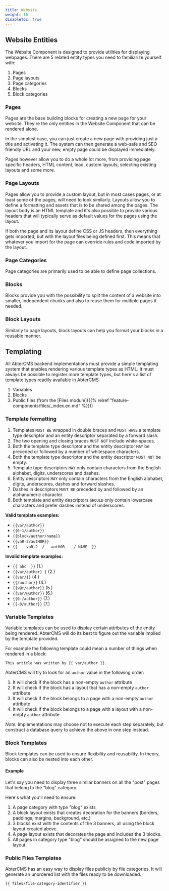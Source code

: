```yaml
---
title: Website
weight: 10
disableToc: true
---
```


## Website Entities

The Website Component is designed to provide utilities for displaying webpages. There are 5 related entity types you need to familiarize yourself with:

1. Pages
2. Page layouts
3. Page categories
4. Blocks
5. Block categories

### Pages

Pages are the base building blocks for creating a new page for your website. They're the only entities in the Website Component that can be rendered alone.

In the simplest case, you can just create a new page with providing just a title and activating it. The system can then generate a web-safe and SEO-friendly URL and your new, empty page could be displayed immediately.

Pages however allow you to do a whole lot more, from providing page specific headers, HTML content, lead, custom layouts, selecting existing layouts and some more.

### Page Layouts

Pages allow you to provide a custom layout, but in most cases pages, or at least some of the pages, will need to look similarly. Layouts allow you to define a formatting and assets that is to be shared among the pages. The layout body is an HTML template and it's also possible to provide various headers that will typically serve as default values for the pages using the layout.

If both the page and its layout define CSS or JS headers, then everything gets imported, but with the layout files being defined first. This means that whatever you import for the page can override rules and code imported by the layout.

### Page Categories

Page categories are primarily used to be able to define page collections.

### Blocks

Blocks provide you with the possibility to split the content of a website into smaller, independent chunks and also to reuse them for multiple pages if needed.

### Block Layouts

Similarly to page layouts, block layouts can help you format your blocks in a reusable manner.


## Templating

All AbterCMS backend implementations must provide a simple templating system that enables rendering various template types as HTML. It must always be possible to register more template types, but here's a list of template types readily available in AbterCMS:

1. Variables
2. Blocks
3. Public files (from the [Files module]({{% relref "feature-components/files/_index.en.md" %}}))


### Template formatting

1. Templates `MUST BE` wrapped in double braces and `MUST HAVE` a template type descriptor and an entity descriptor separated by a forward slash.
2. The two opening and closing braces `MUST NOT` include white-spaces.
3. Both the template type descriptor and the entity descriptor `MAY` be preceded or followed by a number of whitespace characters.
4. Both the template type descriptor and the entity descriptor `MUST NOT` be empty.
5. Template type descriptors `MAY` only contain characters from the English alphabet, digits, underscores and dashes.
6. Entity descriptors `MAY` only contain characters from the English alphabet, digits, underscores, dashes and forward slashes.
7. Dashes in descriptors `MUST BE` preceded by and followed by an alphanumeric character.
8. Both template and entity descriptors `SHOULD` only contain lowercase characters and prefer dashes instead of underscores.

**Valid template examples:**

- `{{var/author}}`
- `{{0-1/author}}`
- `{{block/author/name}}`
- `{{vaR-2/autH0R}}`
- `{{    vaR-2  /   autH0R_   / NAME  }}`

**Invalid template examples:**

- `{{ abc  }}` (1.)
- `{{var/author} }` (2.)
- `{{var/}}` (4.)
- `{{/author}}` (4.)
- `{{v@r/author}}` (5.)
- `{{var/@uthor}}` (6.)
- `{{0-/author}}` (7.)
- `{{-0/author}}` (7.)

### Variable Templates

Variable templates can be used to display certain attributes of the entity being rendered. AbterCMS will do its best to figure out the variable implied by the template provided.

For example the following template could mean a number of things when rendered in a block:

```
This article was written by {{ var/author }}.
```

AbterCMS will try to look for an `author` value in the following order:

1. It will check if the block has a non-empty `author` attribute
2. It will check if the block has a layout that has a non-empty `author` attribute
3. It will check if the block belongs to a page with a non-empty `author` attribute
4. It will check if the block belongs to a page with a layout with a non-empty `author` attribute 

*Note:* Implementations may choose not to execute each step separately, but construct a database query to achieve the above in one step instead.

### Block Templates

Block templates can be used to ensure flexibility and reusability. In theory, blocks can also be nested into each other.

#### Example

Let's say you need to display three similar banners on all the "post" pages that belong to the "blog" category.

Here's what you'll need to ensure:

1. A page category with type "blog" exists
2. A block layout exists that creates decoration for the banners (borders, paddings, margins, background, etc.)
3. 3 blocks exist with the contents of the 3 banners, all using the block layout created above.
4. A page layout exists that decorates the page and includes the 3 blocks.
5. All pages in category type "blog" should be assigned to the new page layout.

### Public Files Templates

AbterCMS has an easy way to display files publicly by file categories. It will generate an unordered list with the files
ready to be downloaded.

```
{{ files/file-category-identifier }}
```
